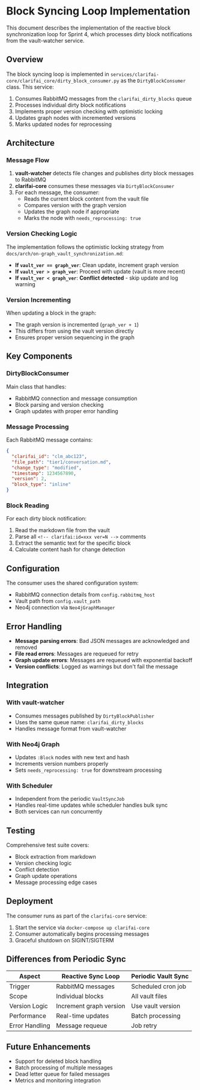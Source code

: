 # Block Syncing Loop Implementation

This document describes the implementation of the reactive block synchronization loop for Sprint 4, which processes dirty block notifications from the vault-watcher service.

## Overview

The block syncing loop is implemented in `services/clarifai-core/clarifai_core/dirty_block_consumer.py` as the `DirtyBlockConsumer` class. This service:

1. Consumes RabbitMQ messages from the `clarifai_dirty_blocks` queue
2. Processes individual dirty block notifications
3. Implements proper version checking with optimistic locking
4. Updates graph nodes with incremented versions
5. Marks updated nodes for reprocessing

## Architecture

### Message Flow

1. **vault-watcher** detects file changes and publishes dirty block messages to RabbitMQ
2. **clarifai-core** consumes these messages via `DirtyBlockConsumer`
3. For each message, the consumer:
   - Reads the current block content from the vault file
   - Compares version with the graph version  
   - Updates the graph node if appropriate
   - Marks the node with `needs_reprocessing: true`

### Version Checking Logic

The implementation follows the optimistic locking strategy from `docs/arch/on-graph_vault_synchronization.md`:

- **If `vault_ver == graph_ver`**: Clean update, increment graph version
- **If `vault_ver > graph_ver`**: Proceed with update (vault is more recent)  
- **If `vault_ver < graph_ver`**: **Conflict detected** - skip update and log warning

### Version Incrementing

When updating a block in the graph:
- The graph version is incremented (`graph_ver + 1`)
- This differs from using the vault version directly
- Ensures proper version sequencing in the graph

## Key Components

### DirtyBlockConsumer

Main class that handles:
- RabbitMQ connection and message consumption
- Block parsing and version checking
- Graph updates with proper error handling

### Message Processing

Each RabbitMQ message contains:
```json
{
  "clarifai_id": "clm_abc123",
  "file_path": "tier1/conversation.md", 
  "change_type": "modified",
  "timestamp": 1234567890,
  "version": 2,
  "block_type": "inline"
}
```

### Block Reading

For each dirty block notification:
1. Read the markdown file from the vault
2. Parse all `<!-- clarifai:id=xxx ver=N -->` comments
3. Extract the semantic text for the specific block
4. Calculate content hash for change detection

## Configuration

The consumer uses the shared configuration system:
- RabbitMQ connection details from `config.rabbitmq_host`
- Vault path from `config.vault_path`
- Neo4j connection via `Neo4jGraphManager`

## Error Handling

- **Message parsing errors**: Bad JSON messages are acknowledged and removed
- **File read errors**: Messages are requeued for retry
- **Graph update errors**: Messages are requeued with exponential backoff
- **Version conflicts**: Logged as warnings but don't fail the message

## Integration

### With vault-watcher

- Consumes messages published by `DirtyBlockPublisher`
- Uses the same queue name: `clarifai_dirty_blocks`
- Handles message format from vault-watcher

### With Neo4j Graph

- Updates `:Block` nodes with new text and hash
- Increments version numbers properly
- Sets `needs_reprocessing: true` for downstream processing

### With Scheduler

- Independent from the periodic `VaultSyncJob`
- Handles real-time updates while scheduler handles bulk sync
- Both services can run concurrently

## Testing

Comprehensive test suite covers:
- Block extraction from markdown
- Version checking logic  
- Conflict detection
- Graph update operations
- Message processing edge cases

## Deployment

The consumer runs as part of the `clarifai-core` service:
1. Start the service via `docker-compose up clarifai-core`
2. Consumer automatically begins processing messages
3. Graceful shutdown on SIGINT/SIGTERM

## Differences from Periodic Sync

| Aspect | Reactive Sync Loop | Periodic Vault Sync |
|--------|-------------------|---------------------|
| Trigger | RabbitMQ messages | Scheduled cron job |
| Scope | Individual blocks | All vault files |
| Version Logic | Increment graph version | Use vault version |
| Performance | Real-time updates | Batch processing |
| Error Handling | Message requeue | Job retry |

## Future Enhancements

- Support for deleted block handling
- Batch processing of multiple messages
- Dead letter queue for failed messages
- Metrics and monitoring integration